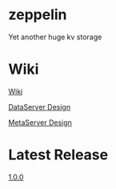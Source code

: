 # zeppelin
Yet another huge kv storage

# Wiki
[Wiki](https://github.com/baotiao/zeppelin/wiki)

[DataServer Design](https://github.com/baotiao/zeppelin/wiki/zeppelin-data-server)

[MetaServer Design](https://github.com/baotiao/zeppelin/wiki/zeppelin-meta-server)

# Latest Release
[1.0.0](https://github.com/Qihoo360/zeppelin/releases)
